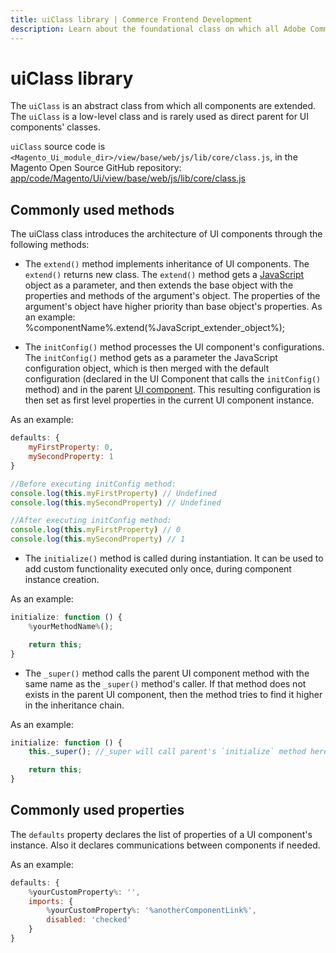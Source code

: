 ```yaml
---
title: uiClass library | Commerce Frontend Development
description: Learn about the foundational class on which all Adobe Commerce and Magento Open Source UI components are based.
---
```


# uiClass library

The `uiClass` is an abstract class from which all components are extended. The `uiClass` is a low-level class and is rarely used as direct parent for UI components' classes.

`uiClass` source code is `<Magento_Ui_module_dir>/view/base/web/js/lib/core/class.js`, in the Magento Open Source GitHub repository: [app/code/Magento/Ui/view/base/web/js/lib/core/class.js](https://github.com/magento/magento2/blob/2.4/app/code/Magento/Ui/view/base/web/js/lib/core/class.js)

## Commonly used methods

The uiClass class introduces the architecture of UI components through the following methods:

*  The `extend()` method implements inheritance of UI components. The `extend()` returns new class. The `extend()` method gets a [JavaScript](https://glossary.magento.com/javascript) object as a parameter, and then extends the base object with the properties and methods of the argument's object. The properties of the argument's object have higher priority than base object's properties.
   As an example:
    %componentName%.extend(%JavaScript_extender_object%);

*  The `initConfig()` method processes the UI component's configurations. The `initConfig()` method gets as a parameter the JavaScript configuration object, which is then merged with the default configuration (declared in the UI Component that calls the `initConfig()` method) and in the parent [UI component](https://glossary.magento.com/ui-component). This resulting configuration is then set as first level properties in the current UI component instance.

  As an example:

  ```js
  defaults: {
      myFirstProperty: 0,
      mySecondProperty: 1
  }

  //Before executing initConfig method:
  console.log(this.myFirstProperty) // Undefined
  console.log(this.mySecondProperty) // Undefined

  //After executing initConfig method:
  console.log(this.myFirstProperty) // 0
  console.log(this.mySecondProperty) // 1
  ```

*  The `initialize()` method is called during instantiation. It can be used to add custom functionality executed only once, during component instance creation.

  As an example:

  ```js
  initialize: function () {
      %yourMethodName%();

      return this;
  }
  ```

*  The `_super()` method calls the parent UI component method with the same name as the `_super()` method's caller. If that method does not exists in the parent UI component, then the method tries to find it higher in the inheritance chain.

  As an example:

  ```js
  initialize: function () {
      this._super(); //_super will call parent's `initialize` method here

      return this;
  }
  ```

## Commonly used properties

The `defaults` property declares the list of properties of a UI component's instance. Also it declares communications between components if needed.

As an example:

```js
defaults: {
    %yourCustomProperty%: '',
    imports: {
        %yourCustomProperty%: '%anotherComponentLink%',
        disabled: 'checked'
    }
}
```
